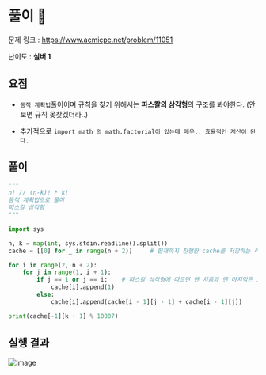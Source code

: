 # 풀이 :notebook:

문제 링크 : https://www.acmicpc.net/problem/11051

난이도 : __실버 1__

## 요점

- `동적 계획법`풀이이며 규칙을 찾기 위해서는 **파스칼의 삼각형**의 구조를 봐야한다. (안보면 규칙 못찾겠더라..)

- 추가적으로 `import math 의 math.factorial이 있는데 매우.. 효율적인 계산이 된다.`

## 풀이

```python
"""
n! // (n-k)! * k!
동적 계획법으로 풀이
파스칼 삼각형
"""

import sys

n, k = map(int, sys.stdin.readline().split())
cache = [[0] for _ in range(n + 2)]     # 현재까지 진행한 cache를 저장하는 리스트

for i in range(2, n + 2):
    for j in range(1, i + 1):
        if j == 1 or j == i:    # 파스칼 삼각형에 따르면 맨 처음과 맨 마지막은 1이다.
            cache[i].append(1)
        else:
            cache[i].append(cache[i - 1][j - 1] + cache[i - 1][j])

print(cache[-1][k + 1] % 10007)

```

## 실행 결과

![image](https://user-images.githubusercontent.com/84619866/146014874-949aca31-ba05-4f9a-8498-76099eb8ec7d.png)
